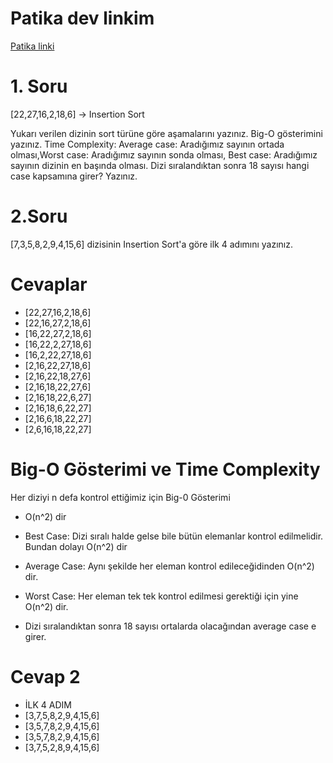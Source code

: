 # Patika dev linkim
[Patika linki](https://app.patika.dev/Scientistjedi)
# 1. Soru
[22,27,16,2,18,6] -> Insertion Sort

Yukarı verilen dizinin sort türüne göre aşamalarını yazınız.
Big-O gösterimini yazınız.
Time Complexity: Average case: Aradığımız sayının ortada olması,Worst case: Aradığımız sayının sonda olması, Best case: Aradığımız sayının dizinin en başında olması.
Dizi sıralandıktan sonra 18 sayısı hangi case kapsamına girer? Yazınız.

# 2.Soru
[7,3,5,8,2,9,4,15,6] dizisinin Insertion Sort'a göre ilk 4 adımını yazınız.


# Cevaplar
* [22,27,16,2,18,6]
* [22,16,27,2,18,6]
* [16,22,27,2,18,6]
* [16,22,2,27,18,6]
* [16,2,22,27,18,6]
* [2,16,22,27,18,6]
* [2,16,22,18,27,6]
* [2,16,18,22,27,6]
* [2,16,18,22,6,27]
* [2,16,18,6,22,27]
* [2,16,6,18,22,27]
* [2,6,16,18,22,27]

# Big-O Gösterimi ve Time Complexity
Her diziyi n defa kontrol ettiğimiz için Big-0 Gösterimi
* O(n^2) dir
* Best Case: Dizi sıralı halde gelse bile bütün elemanlar kontrol edilmelidir. Bundan dolayı O(n^2) dir
* Average Case: Aynı şekilde her eleman kontrol edileceğidinden O(n^2) dir.
* Worst Case: Her eleman tek tek kontrol edilmesi gerektiği için yine O(n^2) dir.

* Dizi sıralandıktan sonra 18 sayısı ortalarda olacağından average case e girer.

# Cevap 2
* İLK 4 ADIM
* [3,7,5,8,2,9,4,15,6]
* [3,5,7,8,2,9,4,15,6]
* [3,5,7,8,2,9,4,15,6]
* [3,7,5,2,8,9,4,15,6]


